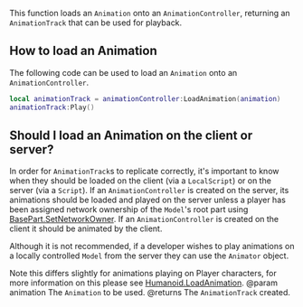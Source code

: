 This function loads an `Animation` onto an `AnimationController`, returning an `AnimationTrack` that can be used for playback.

## How to load an Animation

The following code can be used to load an `Animation` onto an `AnimationController`.

```lua
local animationTrack = animationController:LoadAnimation(animation)
animationTrack:Play()
```

## Should I load an Animation on the client or server?

In order for `AnimationTrack`s to replicate correctly, it's important to know when they should be loaded on the client (via a `LocalScript`) or on the server (via a `Script`). If an `AnimationController` is created on the server, its animations should be loaded and played on the server unless a player has been assigned network ownership of the `Model`'s root part using [BasePart.SetNetworkOwner](https://developer.roblox.com/api-reference/function/BasePart/SetNetworkOwner). If an `AnimationController` is created on the client it should be animated by the client.

Although it is not recommended, if a developer wishes to play animations on a locally controlled `Model` from the server they can use the `Animator` object.

Note this differs slightly for animations playing on Player characters, for more information on this please see [Humanoid.LoadAnimation](https://developer.roblox.com/api-reference/function/Humanoid/LoadAnimation).
@param animation The `Animation` to be used.
@returns The `AnimationTrack` created.